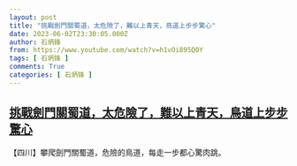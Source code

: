 ```yaml
---
layout: post
title: "挑戰劍門關蜀道，太危險了，難以上青天，鳥道上步步驚心"
date: 2023-06-02T23:30:05.000Z
author: 石炳鋒
from: https://www.youtube.com/watch?v=h1vOi895Q0Y
tags: [ 石炳锋 ]
comments: True
categories: [ 石炳锋 ]
---
```

<!--1685748605000-->
[挑戰劍門關蜀道，太危險了，難以上青天，鳥道上步步驚心](https://www.youtube.com/watch?v=h1vOi895Q0Y)
------

<div>
【四川】攀爬劍門關蜀道，危險的鳥道，每走一步都心驚肉跳。
</div>
